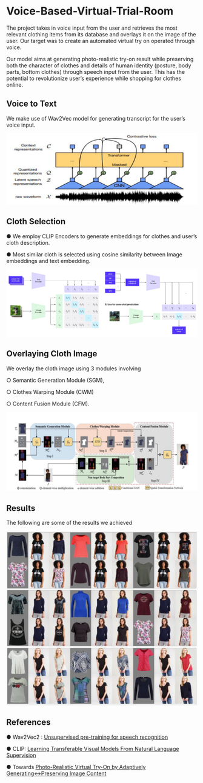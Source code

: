 # Voice-Based-Virtual-Trial-Room

The project takes in voice input from the user and retrieves the most relevant clothing items from its database and overlays it on the image of the user. Our target was to create an automated virtual try on operated through voice.

Our model aims at generating photo-realistic try-on result while preserving both the character of clothes and details of human identity (posture, body parts, bottom clothes) through speech input from the user. This has the potential to revolutionize user’s experience while shopping for clothes online.

## Voice to Text

We make use of Wav2Vec model for generating transcript for the user’s voice input.

![alt text](https://github.com/banerjeepragyan/Voice-Based-Virtual-Trial-Room/blob/main/models/wav2vec2.png)

## Cloth Selection

● We employ CLIP Encoders to generate embeddings for clothes and user’s cloth description.

● Most similar cloth is selected using cosine similarity between Image embeddings and text embedding.

![alt text](https://github.com/banerjeepragyan/Voice-Based-Virtual-Trial-Room/blob/main/models/clip.png)

## Overlaying Cloth Image

We overlay the cloth image using 3 modules involving

○ Semantic Generation Module (SGM),

○ Clothes Warping Module (CWM)

○ Content Fusion Module (CFM).

![alt text](https://github.com/banerjeepragyan/Voice-Based-Virtual-Trial-Room/blob/main/models/acgpn.png)

## Results

The following are some of the results we achieved 

![alt text](https://github.com/banerjeepragyan/Voice-Based-Virtual-Trial-Room/blob/main/results.png)

## References

● Wav2Vec2 : [Unsupervised pre-training for speech recognition](https://arxiv.org/pdf/2006.11477.pdf)

● CLIP: [Learning Transferable Visual Models From Natural Language Supervision](https://arxiv.org/pdf/2103.00020.pdf)

● Towards [Photo-Realistic Virtual Try-On by Adaptively Generating↔Preserving Image Content](https://arxiv.org/pdf/2003.05863.pdf)
